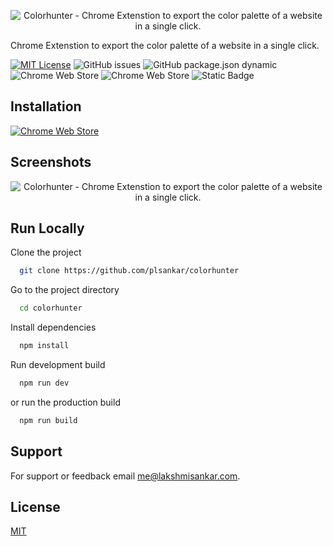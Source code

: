 <p align="center" width="100%">
	<img alt="Colorhunter - Chrome Extenstion to export the color palette of a website in a single click." src="logo.png">
</P>

Chrome Extenstion to export the color palette of a website in a single click.

[![MIT License](https://img.shields.io/badge/License-MIT-green.svg)](https://choosealicense.com/licenses/mit/)
![GitHub issues](https://img.shields.io/github/issues/plsankar/colorhunter)
![GitHub package.json dynamic](https://img.shields.io/github/package-json/version/plsankar/colorhunter)
![Chrome Web Store](https://img.shields.io/chrome-web-store/users/5e010de7-ba11-4173-b83f-e357ad9a1ff4)
![Chrome Web Store](https://img.shields.io/chrome-web-store/stars/bpgkpfghcehfbffdfhelbooocbafaakd)
![Static Badge](https://img.shields.io/badge/Chrome_Web_Store-Featured-blue?style=for-the-badge&logo=Google%20Chrome&logoColor=yellow)

## Installation

[![Chrome Web Store](chrome-web-store.png)](https://chrome.google.com/webstore/detail/color-hunter/bpgkpfghcehfbffdfhelbooocbafaakd)

## Screenshots

<p align="center" width="100%">
	<img alt="Colorhunter - Chrome Extenstion to export the color palette of a website in a single click." src="screenshot.jpg">
</P>

## Run Locally

Clone the project

```bash
  git clone https://github.com/plsankar/colorhunter
```

Go to the project directory

```bash
  cd colorhunter
```

Install dependencies

```bash
  npm install
```

Run development build

```bash
  npm run dev
```

or run the production build

```bash
  npm run build
```

## Support

For support or feedback email [me@lakshmisankar.com](me@lakshmisankar.com).

## License

[MIT](https://choosealicense.com/licenses/mit/)
